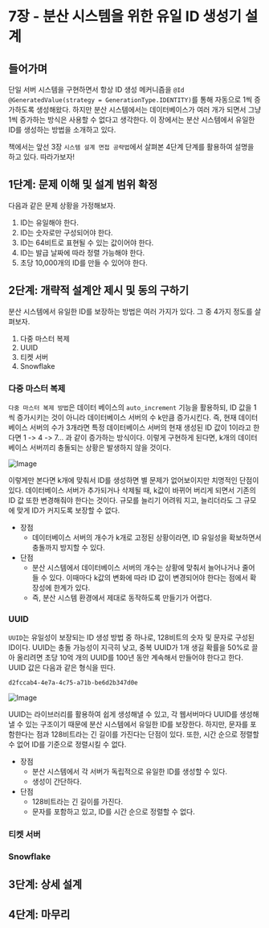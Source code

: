 # 7장 - 분산 시스템을 위한 유일 ID 생성기 설계

## 들어가며

단일 서버 시스템을 구현하면서 항상 ID 생성 메커니즘을   `@Id @GeneratedValue(strategy = GenerationType.IDENTITY)`를 통해 자동으로
1씩 증가하도록 생성해왔다. 하지만 분산 시스템에서는 데이터베이스가 여러 개가 되면서 그냥 1씩 증가하는 방식은 사용할 수 없다고 생각한다. 이 장에서는 분산 시스템에서 유일한
ID를 생성하는 방법을 소개하고 있다.

책에서는 앞선 3장 `시스템 설계 면접 공략법`에서 살펴본 4단계 단계를 활용하여 설명을 하고 있다. 따라가보자!

## 1단계: 문제 이해 및 설계 범위 확정

다음과 같은 문제 상황을 가정해보자.

1. ID는 유일해야 한다.
2. ID는 숫자로만 구성되어야 한다.
3. ID는 64비트로 표현될 수 있는 값이어야 한다.
4. ID는 발급 날짜에 따라 정렬 가능해야 한다.
5. 초당 10,000개의 ID를 만들 수 있어야 한다.

## 2단계: 개략적 설계안 제시 및 동의 구하기

분산 시스템에서 유일한 ID를 보장하는 방법은 여러 가지가 있다. 그 중 4가지 정도를 살펴보자.

1. 다중 마스터 복제
2. UUID
3. 티켓 서버
4. Snowflake

### 다중 마스터 복제

`다중 마스터 복제 방법`은 데이터 베이스의 `auto_increment` 기능을 활용하되, ID 값을 1씩 증가시키는 것이 아니라 데이터베이스 서버의 수 k만큼 증가시킨다. 즉,
현재 데이터베이스 서버의 수가 3개라면 특정 데이터베이스 서버의 현재 생성된 ID 값이 1이라고 한다면 1 -> 4 -> 7... 과 같이 증가하는 방식이다. 이렇게 구현하게
된다면, k개의 데이터베이스 서버끼리 충돌되는 상황은 발생하지 않을 것이다.

![Image](https://github.com/user-attachments/assets/03d36983-aa21-4294-b814-49a410ad5e96)

이렇게만 본다면 k개에 맞춰서 ID를 생성하면 별 문제가 없어보이지만 치명적인 단점이 있다. 데이터베이스 서버가 추가되거나 삭제될 때, k값이 바뀌어 버리게 되면서 기존의 ID 값
또한 변경해줘야 한다는 것이다. 규모를 늘리기 어려워 지고, 늘리더라도 그 규모에 맞게 ID가 커지도록 보장할 수 없다.

- 장점
    - 데이터베이스 서버의 개수가 k개로 고정된 상황이라면, ID 유일성을 확보하면서 충돌까지 방지할 수 있다.
- 단점
    - 분산 시스템에서 데이터베이스 서버의 개수는 상황에 맞춰서 늘어나거나 줄어들 수 있다. 이때마다 k값의 변화에 따라 ID 값이 변경되어야 한다는 점에서 확장성에 한계가
      있다.
    - 즉, 분산 시스템 환경에서 제대로 동작하도록 만들기가 어렵다.

### UUID

`UUID`는 유일성이 보장되는 ID 생성 방법 중 하나로, 128비트의 숫자 및 문자로 구성된 ID이다. UUID는 충돌 가능성이 지극히 낮고, 중복 UUID가 1개 생길 확률을
50%로 끌아 올리려면 초당 10억 개의 UUID를 100년 동안 계속해서 만들어야 한다고 한다. UUID 값은 다음과 같은 형식을 띤다.

```text 
d2fccab4-4e7a-4c75-a71b-be6d2b347d0e
```

![Image](https://github.com/user-attachments/assets/65023506-406c-4c4a-8dae-7f0e106fa068)

UUID는 라이브러리를 활용하여 쉽게 생성해낼 수 있고, 각 웹서버마다 UUID를 생성해낼 수 있는 구조이기 때문에 분산 시스템에서 유일한 ID를 보장한다. 하지만, 문자를
포함한다는 점과 128비트라는 긴 길이를 가진다는 단점이 있다. 또한, 시간 순으로 정렬할 수 없어 ID를 기준으로 정렬시킬 수 없다.

- 장점
    - 분산 시스템에서 각 서버가 독립적으로 유일한 ID를 생성할 수 있다.
    - 생성이 간단하다.
- 단점
    - 128비트라는 긴 길이를 가진다.
    - 문자를 포함하고 있고, ID를 시간 순으로 정렬할 수 없다.

### 티켓 서버

### Snowflake

## 3단계: 상세 설계

## 4단계: 마무리
